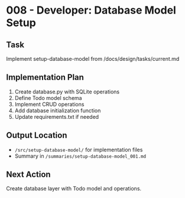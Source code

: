 # 008 - Developer: Database Model Setup

## Task
Implement setup-database-model from /docs/design/tasks/current.md

## Implementation Plan
1. Create database.py with SQLite operations
2. Define Todo model schema
3. Implement CRUD operations
4. Add database initialization function
5. Update requirements.txt if needed

## Output Location
- `/src/setup-database-model/` for implementation files
- Summary in `/summaries/setup-database-model_001.md`

## Next Action
Create database layer with Todo model and operations.